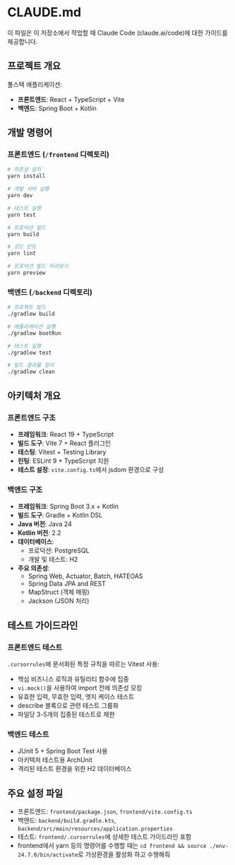 # CLAUDE.md

이 파일은 이 저장소에서 작업할 때 Claude Code (claude.ai/code)에 대한 가이드를 제공합니다.

## 프로젝트 개요

풀스택 애플리케이션:
- **프론트엔드**: React + TypeScript + Vite
- **백엔드**: Spring Boot + Kotlin

## 개발 명령어

### 프론트엔드 (`/frontend` 디렉토리)

```bash
# 의존성 설치
yarn install

# 개발 서버 실행
yarn dev

# 테스트 실행
yarn test

# 프로덕션 빌드
yarn build

# 코드 린트
yarn lint

# 프로덕션 빌드 미리보기
yarn preview
```

### 백엔드 (`/backend` 디렉토리)

```bash
# 프로젝트 빌드
./gradlew build

# 애플리케이션 실행
./gradlew bootRun

# 테스트 실행
./gradlew test

# 빌드 결과물 정리
./gradlew clean
```

## 아키텍처 개요

### 프론트엔드 구조
- **프레임워크**: React 19 + TypeScript
- **빌드 도구**: Vite 7 + React 플러그인
- **테스팅**: Vitest + Testing Library
- **린팅**: ESLint 9 + TypeScript 지원
- **테스트 설정**: `vite.config.ts`에서 jsdom 환경으로 구성

### 백엔드 구조
- **프레임워크**: Spring Boot 3.x + Kotlin
- **빌드 도구**: Gradle + Kotlin DSL
- **Java 버전**: Java 24
- **Kotlin 버전**: 2.2
- **데이터베이스**: 
  - 프로덕션: PostgreSQL
  - 개발 및 테스트: H2
- **주요 의존성**:
  - Spring Web, Actuator, Batch, HATEOAS
  - Spring Data JPA and REST
  - MapStruct (객체 매핑)
  - Jackson (JSON 처리)

## 테스트 가이드라인

### 프론트엔드 테스트
`.cursorrules`에 문서화된 특정 규칙을 따르는 Vitest 사용:
- 핵심 비즈니스 로직과 유틸리티 함수에 집중
- `vi.mock()`을 사용하여 import 전에 의존성 모킹
- 유효한 입력, 무효한 입력, 엣지 케이스 테스트
- describe 블록으로 관련 테스트 그룹화
- 파일당 3-5개의 집중된 테스트로 제한

### 백엔드 테스트
- JUnit 5 + Spring Boot Test 사용
- 아키텍처 테스트용 ArchUnit
- 격리된 테스트 환경을 위한 H2 데이터베이스

## 주요 설정 파일

- 프론트엔드: `frontend/package.json`, `frontend/vite.config.ts`
- 백엔드: `backend/build.gradle.kts`, `backend/src/main/resources/application.properties`
- 테스트: `frontend/.cursorrules`에 상세한 테스트 가이드라인 포함
- frontend에서 yarn 등의 명령어를 수행할 때는 
`cd frontend && source ./env-24.7.0/bin/activate`로
가상환경을 활성화 하고 수행해줘